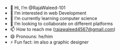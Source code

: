 - 👋 Hi, I’m @RajaWaleed-101
- 👀 I’m interested in web Development
- 🌱 I’m currently learning computer science
- 💞️ I’m looking to collaborate on different platforms
- 📫 How to reach me (rajawaleed4567@gmail.com)
- 😄 Pronouns: he/him
- ⚡ Fun fact: im also a graphic designer

<!---
RajaWaleed-101/RajaWaleed-101 is a ✨ special ✨ repository because its `README.md` (this file) appears on your GitHub profile.
You can click the Preview link to take a look at your changes.
--->
